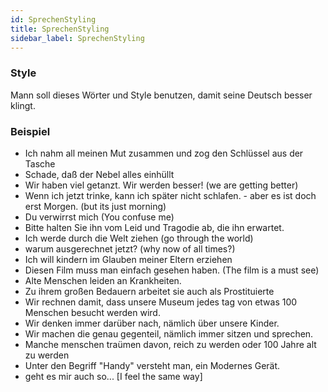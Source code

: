 ```yaml
---
id: SprechenStyling
title: SprechenStyling
sidebar_label: SprechenStyling
---
```


### Style

Mann soll dieses Wörter und Style benutzen, damit seine Deutsch besser klingt.

### Beispiel

- Ich nahm all meinen Mut zusammen und zog den Schlüssel aus der Tasche
- Schade, daß der Nebel alles einhüllt
- Wir haben viel getanzt. Wir werden besser! (we are getting better)
- Wenn ich jetzt trinke, kann ich später nicht schlafen. - aber es ist doch erst Morgen. (but its just morning)
- Du verwirrst mich (You confuse me)
- Bitte halten Sie ihn vom Leid und Tragodie ab, die ihn erwartet.
- Ich werde durch die Welt ziehen (go through the world)
- warum ausgerechnet jetzt? (why now of all times?)
- Ich will kindern im Glauben meiner Eltern erziehen
- Diesen Film muss man einfach gesehen haben. (The film is a must see)
- Alte Menschen leiden an Krankheiten.
- Zu ihrem großen Bedauern arbeitet sie auch als Prostituierte
- Wir rechnen damit, dass unsere Museum jedes tag von etwas 100 Menschen besucht werden wird.
- Wir denken immer darüber nach, nämlich über unsere Kinder.
- Wir machen die genau gegenteil, nämlich immer sitzen und sprechen.
- Manche menschen traümen davon, reich zu werden oder 100 Jahre alt zu werden
- Unter den Begriff "Handy" versteht man, ein Modernes Gerät.
- geht es mir auch so... [I feel the same way]
